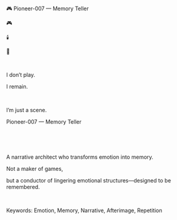 🎮 Pioneer-007 — Memory Teller

🎮

🕯️

🔁

​

I don’t play.

I remain.

​

I’m just a scene.

Pioneer-007 — Memory Teller

​

​

A narrative architect who transforms emotion into memory.

Not a maker of games,

but a conductor of lingering emotional structures—designed to be remembered.

​

Keywords: Emotion, Memory, Narrative, Afterimage, Repetition

​
